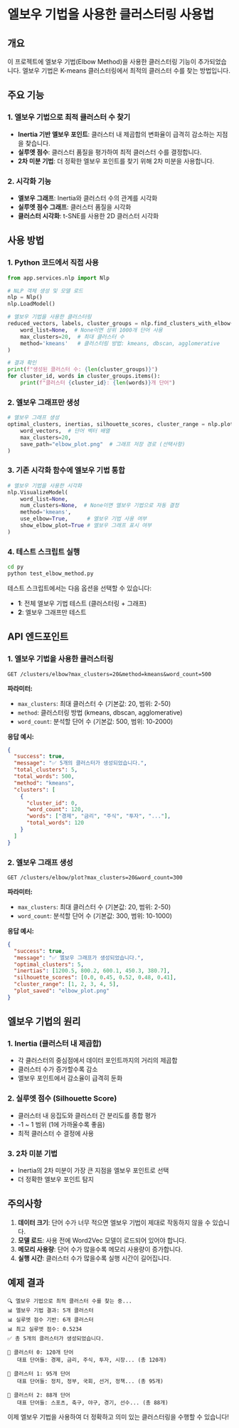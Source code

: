 # 엘보우 기법을 사용한 클러스터링 사용법

## 개요
이 프로젝트에 엘보우 기법(Elbow Method)을 사용한 클러스터링 기능이 추가되었습니다. 엘보우 기법은 K-means 클러스터링에서 최적의 클러스터 수를 찾는 방법입니다.

## 주요 기능

### 1. 엘보우 기법으로 최적 클러스터 수 찾기
- **Inertia 기반 엘보우 포인트**: 클러스터 내 제곱합의 변화율이 급격히 감소하는 지점을 찾습니다.
- **실루엣 점수**: 클러스터 품질을 평가하여 최적 클러스터 수를 결정합니다.
- **2차 미분 기법**: 더 정확한 엘보우 포인트를 찾기 위해 2차 미분을 사용합니다.

### 2. 시각화 기능
- **엘보우 그래프**: Inertia와 클러스터 수의 관계를 시각화
- **실루엣 점수 그래프**: 클러스터 품질을 시각화
- **클러스터 시각화**: t-SNE를 사용한 2D 클러스터 시각화

## 사용 방법

### 1. Python 코드에서 직접 사용

```python
from app.services.nlp import Nlp

# NLP 객체 생성 및 모델 로드
nlp = Nlp()
nlp.LoadModel()

# 엘보우 기법을 사용한 클러스터링
reduced_vectors, labels, cluster_groups = nlp.find_clusters_with_elbow(
    word_list=None,  # None이면 상위 1000개 단어 사용
    max_clusters=20,  # 최대 클러스터 수
    method='kmeans'   # 클러스터링 방법: kmeans, dbscan, agglomerative
)

# 결과 확인
print(f"생성된 클러스터 수: {len(cluster_groups)}")
for cluster_id, words in cluster_groups.items():
    print(f"클러스터 {cluster_id}: {len(words)}개 단어")
```

### 2. 엘보우 그래프만 생성

```python
# 엘보우 그래프 생성
optimal_clusters, inertias, silhouette_scores, cluster_range = nlp.plot_elbow_method(
    word_vectors,  # 단어 벡터 배열
    max_clusters=20,
    save_path="elbow_plot.png"  # 그래프 저장 경로 (선택사항)
)
```

### 3. 기존 시각화 함수에 엘보우 기법 통합

```python
# 엘보우 기법을 사용한 시각화
nlp.VisualizeModel(
    word_list=None,
    num_clusters=None,  # None이면 엘보우 기법으로 자동 결정
    method='kmeans',
    use_elbow=True,      # 엘보우 기법 사용 여부
    show_elbow_plot=True # 엘보우 그래프 표시 여부
)
```

### 4. 테스트 스크립트 실행

```bash
cd py
python test_elbow_method.py
```

테스트 스크립트에서는 다음 옵션을 선택할 수 있습니다:
- **1**: 전체 엘보우 기법 테스트 (클러스터링 + 그래프)
- **2**: 엘보우 그래프만 테스트

## API 엔드포인트

### 1. 엘보우 기법을 사용한 클러스터링
```
GET /clusters/elbow?max_clusters=20&method=kmeans&word_count=500
```

**파라미터:**
- `max_clusters`: 최대 클러스터 수 (기본값: 20, 범위: 2-50)
- `method`: 클러스터링 방법 (kmeans, dbscan, agglomerative)
- `word_count`: 분석할 단어 수 (기본값: 500, 범위: 10-2000)

**응답 예시:**
```json
{
  "success": true,
  "message": "✅ 5개의 클러스터가 생성되었습니다.",
  "total_clusters": 5,
  "total_words": 500,
  "method": "kmeans",
  "clusters": [
    {
      "cluster_id": 0,
      "word_count": 120,
      "words": ["경제", "금리", "주식", "투자", "..."],
      "total_words": 120
    }
  ]
}
```

### 2. 엘보우 그래프 생성
```
GET /clusters/elbow/plot?max_clusters=20&word_count=300
```

**파라미터:**
- `max_clusters`: 최대 클러스터 수 (기본값: 20, 범위: 2-50)
- `word_count`: 분석할 단어 수 (기본값: 300, 범위: 10-1000)

**응답 예시:**
```json
{
  "success": true,
  "message": "✅ 엘보우 그래프가 생성되었습니다.",
  "optimal_clusters": 5,
  "inertias": [1200.5, 800.2, 600.1, 450.3, 380.7],
  "silhouette_scores": [0.0, 0.45, 0.52, 0.48, 0.41],
  "cluster_range": [1, 2, 3, 4, 5],
  "plot_saved": "elbow_plot.png"
}
```

## 엘보우 기법의 원리

### 1. Inertia (클러스터 내 제곱합)
- 각 클러스터의 중심점에서 데이터 포인트까지의 거리의 제곱합
- 클러스터 수가 증가할수록 감소
- 엘보우 포인트에서 감소율이 급격히 둔화

### 2. 실루엣 점수 (Silhouette Score)
- 클러스터 내 응집도와 클러스터 간 분리도를 종합 평가
- -1 ~ 1 범위 (1에 가까울수록 좋음)
- 최적 클러스터 수 결정에 사용

### 3. 2차 미분 기법
- Inertia의 2차 미분이 가장 큰 지점을 엘보우 포인트로 선택
- 더 정확한 엘보우 포인트 탐지

## 주의사항

1. **데이터 크기**: 단어 수가 너무 적으면 엘보우 기법이 제대로 작동하지 않을 수 있습니다.
2. **모델 로드**: 사용 전에 Word2Vec 모델이 로드되어 있어야 합니다.
3. **메모리 사용량**: 단어 수가 많을수록 메모리 사용량이 증가합니다.
4. **실행 시간**: 클러스터 수가 많을수록 실행 시간이 길어집니다.

## 예제 결과

```
🔍 엘보우 기법으로 최적 클러스터 수를 찾는 중...
📊 엘보우 기법 결과: 5개 클러스터
📊 실루엣 점수 기반: 6개 클러스터
📊 최고 실루엣 점수: 0.5234
✅ 총 5개의 클러스터가 생성되었습니다.

📌 클러스터 0: 120개 단어
   대표 단어들: 경제, 금리, 주식, 투자, 시장... (총 120개)

📌 클러스터 1: 95개 단어
   대표 단어들: 정치, 정부, 국회, 선거, 정책... (총 95개)

📌 클러스터 2: 88개 단어
   대표 단어들: 스포츠, 축구, 야구, 경기, 선수... (총 88개)
```

이제 엘보우 기법을 사용하여 더 정확하고 의미 있는 클러스터링을 수행할 수 있습니다!
